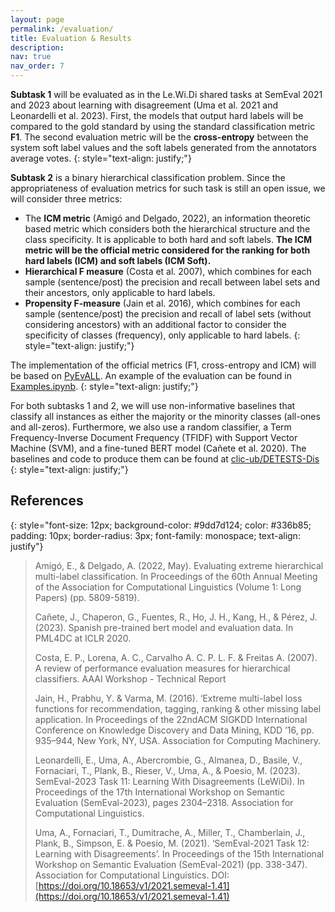 ```yaml
---
layout: page
permalink: /evaluation/
title: Evaluation & Results
description:
nav: true
nav_order: 7
---
```


**Subtask 1** will be evaluated as in the Le.Wi.Di shared tasks at
SemEval 2021 and 2023 about learning with disagreement (Uma et al. 2021 and Leonardelli et al. 2023).
First, the models that output hard labels will be compared to the gold standard by using the standard
classification metric **F1**. The second evaluation metric will be the **cross-entropy** between the system
soft label values and the soft labels generated from the annotators average votes.
{: style="text-align: justify;"}

**Subtask 2** is a binary hierarchical classification problem. Since the appropriateness of evaluation
metrics for such task is still an open issue, we will consider three metrics:

- The **ICM metric** (Amigó and Delgado, 2022), an information theoretic based metric which
  considers both the hierarchical structure and the class specificity. It is applicable to both hard and
  soft labels. **The ICM metric will be the official metric considered for the ranking for both hard labels (ICM)
  and soft labels (ICM Soft).**
- **Hierarchical F measure** (Costa et al. 2007), which combines for each sample (sentence/post) the
  precision and recall between label sets and their ancestors, only applicable to hard labels.
- **Propensity F-measure** (Jain et al. 2016), which combines for each sample (sentence/post) the
  precision and recall of label sets (without considering ancestors) with an additional factor to
  consider the specificity of classes (frequency), only applicable to hard labels.
{: style="text-align: justify;"}

The implementation of the official metrics (F1, cross-entropy and ICM) will be based on [PyEvALL](https://github.com/UNEDLENAR/PyEvALL).
An example of the evaluation can be found in [Examples.ipynb](https://github.com/clic-ub/DETESTS-Dis/blob/main/Examples.ipynb).
{: style="text-align: justify;"}

For both subtasks 1 and 2, we will use non-informative baselines that classify all instances as either
the majority or the minority classes (all-ones and all-zeros). Furthermore, we also use a random
classifier, a Term Frequency-Inverse Document Frequency (TFIDF) with Support Vector Machine (SVM), and a
fine-tuned BERT model (Cañete et al. 2020).
The baselines and code to produce them can be found at [clic-ub/DETESTS-Dis](https://github.com/clic-ub/DETESTS-Dis)
{: style="text-align: justify;"}

## References

{: style="font-size: 12px; background-color: #9dd7d124; color: #336b85; padding: 10px; border-radius:
3px; font-family: monospace; text-align: justify"}

> Amigó, E., & Delgado, A. (2022, May). Evaluating extreme hierarchical multi-label classification. In
> Proceedings of the 60th Annual Meeting of the Association for Computational Linguistics (Volume 1: Long
> Papers) (pp. 5809-5819).
>
> Cañete, J., Chaperon, G., Fuentes, R., Ho, J. H., Kang, H., & Pérez, J. (2023). Spanish pre-trained
> bert model and evaluation data. In PML4DC at ICLR 2020.
>
> Costa, E. P., Lorena, A. C., Carvalho A. C. P. L. F. & Freitas A. (2007). A review of performance
> evaluation measures for hierarchical classifiers. AAAI Workshop - Technical Report
>
> Jain, H., Prabhu, Y. & Varma, M. (2016). ‘Extreme multi-label loss functions for recommendation,
> tagging, ranking & other missing label application. In Proceedings of the 22ndACM SIGKDD International
> Conference on Knowledge Discovery and Data Mining, KDD ’16, pp. 935–944, New York, NY, USA. Association
> for Computing Machinery.
>
> Leonardelli, E., Uma, A., Abercrombie, G., Almanea, D., Basile, V., Fornaciari, T., Plank, B., Rieser,
> V., Uma, A., & Poesio, M. (2023). SemEval-2023 Task 11: Learning With Disagreements (LeWiDi). In
> Proceedings of the 17th International Workshop on Semantic Evaluation (SemEval-2023), pages 2304–2318.
> Association for Computational Linguistics.
>
> Uma, A., Fornaciari, T., Dumitrache, A., Miller, T., Chamberlain, J., Plank, B., Simpson, E. & Poesio,
> M. (2021). ‘SemEval-2021 Task 12: Learning with Disagreements’. In Proceedings of the 15th
> International Workshop on Semantic Evaluation (SemEval-2021) (pp. 338-347). Association for
> Computational Linguistics. DOI:
> [https://doi.org/10.18653/v1/2021.semeval-1.41](https://doi.org/10.18653/v1/2021.semeval-1.41)
